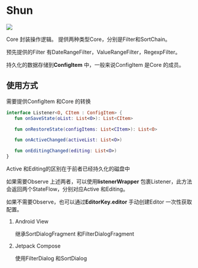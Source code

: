 # Shun

[![](https://jitpack.io/v/storytellerF/Shun.svg)](https://jitpack.io/#storytellerF/Shun)

Core 封装操作逻辑。
提供两种类型Core，分别是Filter和SortChain。

预先提供的Filter 有DateRangeFilter，ValueRangeFilter，RegexpFilter。

持久化的数据存储到**ConfigItem** 中，一般来说ConfigItem 是Core 的成员。

## 使用方式

需要提供ConfigItem 和Core 的转换

```kotlin
interface Listener<O, CItem : ConfigItem> {
   fun onSaveState(oList: List<O>): List<CItem>

   fun onRestoreState(configItems: List<CItem>): List<O>

   fun onActiveChanged(activeList: List<O>)

   fun onEditingChanged(editing: List<O>)
}
```

Active 和Editing的区别在于前者已经持久化的磁盘中

如果需要Observe 上述两者，可以使用**listenerWrapper** 包裹Listener，此方法会返回两个StateFlow，分别对应Active 和Editing。

如果不需要Observe，也可以通过**EditorKey.editor** 手动创建Editor 一次性获取配置。

1. Android View

   继承SortDialogFragment 和FilterDialogFragment

2. Jetpack Compose
   
   使用FilterDialog 和SortDialog

